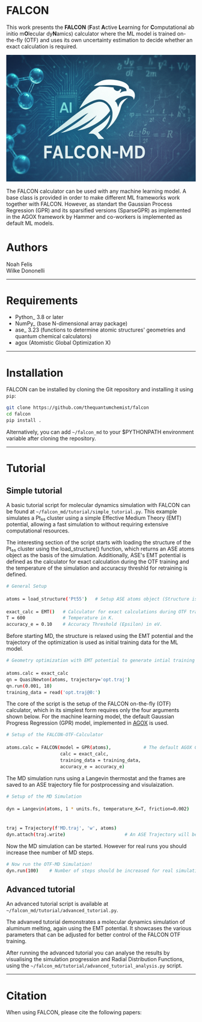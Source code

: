 # FALCON
This work presents the **FALCON** (**F**ast **A**ctive **L**earning for **C**omputational ab initio m**O**lecular dy**N**amics) calculator where the ML model is trained on-the-fly (OTF) and uses its own uncertainty estimation to decide whether an exact calculation is required. 

![Alt text](FALCON_MD.png?raw=true "FALCON")

The FALCON calculator can be used with any machine learning model. A base class is provided in order to make different ML frameworks work together with FALCON.
However, as standart the Gaussian Process Regression (GPR) and its sparsified versions (SparseGPR) as implemented in the AGOX framework by Hammer and co-workers is implemented as default ML models.


# Authors
Noah Felis  
Wilke Dononelli

------------

# Requirements
* Python_ 3.8 or later
* NumPy_ (base N-dimensional array package)
* ase_ 3.23 (functions to determine atomic structures' geometries and quantum chemical calculators)
* agox (Atomistic Global Optimization X)

------------

# Installation
FALCON can be installed by cloning the Git repository and installing it using `pip`:

```bash
git clone https://github.com/thequantumchemist/falcon
cd falcon
pip install .
```

Alternatively, you can add ``~/falcon_md`` to your $PYTHONPATH environment variable after cloning the repository.

------------

# Tutorial
## Simple tutorial
A basic tutorial script for molecular dynamics simulation with FALCON can be found at `~/falcon_md/tutorial/simple_tutorial.py`.
This example simulates a Pt₅₅ cluster using a simple Effective Medium Theory (EMT) potential, allowing a fast simulation to without requiring extensive computational resources.

The interesting section of the script starts with loading the structure of the Pt₅₅ cluster using the load_structure() function, which returns an ASE atoms object as the basis of the simulation.
Additionally,  ASE's EMT potential is defined as the calculator for exact calculation during the OTF training and the temperature of the simulation and accuracsy threshld for retraining is defined.

```bash
# General Setup

atoms = load_structure('Pt55')   # Setup ASE atoms object (Structure is loaded from FALCON's tutorial structures.)

exact_calc = EMT()   # Calculator for exact calculations during OTF training.
T = 600              # Temperature in K.
accuracy_e = 0.10    # Accuracy Threshold (Epsilon) in eV.
```


Before starting MD, the structure is relaxed using the EMT potential and the trajectory of the optimization is used as initial training data for the ML model.

```bash
# Geometry optimization with EMT potential to generate intial training structures

atoms.calc = exact_calc
qn = QuasiNewton(atoms, trajectory='opt.traj')
qn.run(0.001, 10)
training_data = read('opt.traj@0:')
```

The core of the script is the setup of the FALCON on-the-fly (OTF) calculator, which in its simplest form requires only the four arguments shown below.
For the machine learning model, the default Gaussian Progress Regression (GPR) model, implemented in [AGOX](https://agox.gitlab.io/agox/index.html) is used.

```bash
# Setup of the FALCON-OTF-Calculator

atoms.calc = FALCON(model = GPR(atoms),            # The default AGOX GPR model is used for this simulation.
                    calc = exact_calc,
                    training_data = training_data,
                    accuracy_e = accuracy_e)
```

The MD simulation runs using a Langevin thermostat and the frames are saved to an ASE trajectory file for postprocessing and visulaization.


```bash
# Setup of the MD Simulation

dyn = Langevin(atoms, 1 * units.fs, temperature_K=T, friction=0.002)


traj = Trajectory(f'MD.traj', 'w', atoms)
dyn.attach(traj.write)                      # An ASE Trajectory will be written for every frame (can be changed using keyword 'interval=')
```

Now the MD simulation can be started. However for real runs you should increase thee number of MD steps.
```bash
# Now run the OTF-MD Simulation!
dyn.run(100)    # Number of steps should be increased for real simulations.
```

## Advanced tutorial
An advanced tutorial script is available at `~/falcon_md/tutorial/advanced_tutorial.py`.

The advanved tutorial demonstrates a molecular dynamics simulation of aluminum melting, again using the EMT potential. It showcases the various parameters that can be adjusted for better control of the FALCON OTF training.

After running the advanced tutorial you can analyse the results by visualising the simulation progression and Radial Distribution Functions, using the `~/falcon_md/tutorial/advanced_tutorial_analysis.py` script. 


------------

# Citation
When using FALCON, please cite the following papers:

